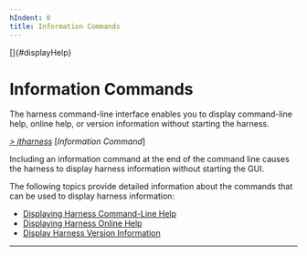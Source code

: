 ```yaml
---
hIndent: 0
title: Information Commands
---
```


[]{#displayHelp}

# Information Commands

The harness command-line interface enables you to display command-line help, online help, or version
information without starting the harness.

[*\> jtharness*](aboutExamples.html) \[*Information Command*\]

Including an information command at the end of the command line causes the harness to display
harness information without starting the GUI.

The following topics provide detailed information about the commands that can be used to display
harness information:

-   [Displaying Harness Command-Line Help](commandHelp.html)
-   [Displaying Harness Online Help](onlineHelp.html)
-   [Display Harness Version Information](versionInfo.html)

----------------------------------------------------------------------------------------------------


